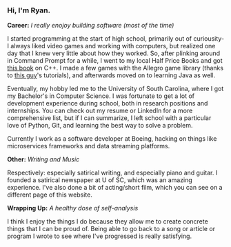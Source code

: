 ### Hi, I'm Ryan.

**Career:** *I really enojoy building software (most of the time)* 

I started programming at the start of high school, primarily out of curiousity- I always liked video games and working with computers, but realized one day that I knew very little about how they worked. So, after plinking around in Command Prompt for a while, I went to my local Half Price Books and got [this book](https://www.amazon.com/Without-Fear-Beginners-Guide-Makes/dp/0134314301) on C++. I made a few games with the Allegro game library (thanks to [this guy](https://twitter.com/mikegeig?lang=en)'s tutorials), and afterwards moved on to learning Java as well.

Eventually, my hobby led me to the University of South Carolina, where I got my Bachelor's in Computer Science. I was fortunate to get a lot of development experience during school, both in research positions and internships. You can check out my resume or LinkedIn for a more comprehensive list, but if I can summarize, I left school with a particular love of Python, Git, and learning the best way to solve a problem.

Currently I work as a software developer at Boeing, hacking on things like microservices frameworks and data streaming platforms.

**Other:** *Writing and Music*

Respectively: especially satirical writing, and especially piano and guitar. I founded a satirical newspaper at U of SC, which was an amazing experience. I've also done a bit of acting/short film, which you can see on a different page of this website.

**Wrapping Up:** *A healthy dose of self-analysis*

I think I enjoy the things I do because they allow me to create concrete things that I can be proud of. Being able to go back to a song or article or program I wrote to see where I've progressed is really satisfying.
